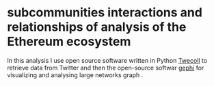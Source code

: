 # subcommunities interactions and relationships of analysis of the Ethereum ecosystem

In this analysis I use open source software written in Python [Twecoll](https://github.com/jdevoo/twecoll/blob/master/README.md) to retrieve data from Twitter and then the open-source softwar [gephi](https://gephi.org/users/) for visualizing and analysing large networks graph .

